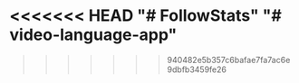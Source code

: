 <<<<<<< HEAD
"# FollowStats" 
"# video-language-app" 
=======
>>>>>>> 940482e5b357c6bafae7fa7ac6e9dbfb3459fe26

